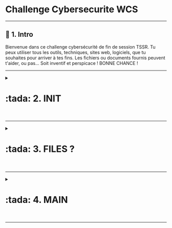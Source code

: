 # Challenge Cybersecurite WCS  
---
 ## :tada: 1. Intro  
Bienvenue dans ce challenge cybersécurité de fin de session TSSR.
Tu peux utiliser tous les outils, techniques, sites web, logiciels, que tu souhaites pour arriver
à tes fins.
Les fichiers ou documents fournis peuvent t'aider, ou pas...
Soit inventif et perspicace !
BONNE CHANCE !

---
<details>
<summary><h1>:tada: 2. INIT<h1></summary>
  
### Instructions :  
* 8 caractères  
* Début : Az  
* Fin : 7  
* Sans : M et 5  

Nous avons donc un mot de passe dans ce genre :  
#### ``A z _ _ _ _ _ 7``  
Il y a 5 caractères à trouver : nombres (sauf "5", et lettres minuscules et majuscules à priori sans caractère spécial).  

Nombre de caractères possibles (sans M ni 5) :  
Majuscules (A-Z sauf M) → 25  
Minuscules (a-z) → 26  
Chiffres (0-9 sauf 5) → 9  
→ Total = 25 + 26 + 9 = 60  
**60^5 = 777 600 000 combinaisons possibles en tout**  

### :arrow_forward: Kali  
Afin de me simplifier la vie et d'avoir pas mal de logiciels de pentest installés je vais travailler sur une VM Kali :
  
![Capture d'écran 2025-04-13 112924](https://github.com/user-attachments/assets/88f55206-1b8e-4bc3-821a-d83f84601a72)  


### :arrow_forward: Crunch : Wordlist Generator  
Il serait possible de générer un script Bash assez technique pour générer une wordlist, mais avec 777 600 000 possibilités, le temps pour la créer serait énorme. Après quelques recherches sur internet, il existe un programme sur Linux appelé **Crunch** qui permet de générer facilement et très rapidement des wordlists.  
Je vérifie qu'il est bien installé :   

![Capture d'écran 2025-04-13 113246](https://github.com/user-attachments/assets/872b9ef9-d8c1-40a6-ac60-36e112e22a4a)


Son utilisation est finalement simple :  
Crunch est un générateur de wordlist : Un générateur de wordlist est un petit logiciel permettant de créer à partir de certains caractères définis la totalité des combinaisons possibles !  
L’ensemble des caractères qui seront utilisés pour générer tous les mots possibles s’appelle le **charset**.  
Je vais éditer en **root** ce fichier **charset.txt** pour créer ma propre liste.  
  
Ce fichier se trouve dans `/usr/share/crunch/charset.lst`.  
![Capture d'écran 2025-04-13 204153](https://github.com/user-attachments/assets/96e4ba0b-9931-45bf-b1a7-0c734187d81d)  

Je nomme mon nouveau "charset" `TSSRchallenge` comme défini au début, c'est à dire contenant les caractères : `abcdefghijklmnopqrstuvwxyzABCDEFGHIJKLNOPQRSTUVWXYZ012346789` (sans "M" ni "5").  

:heavy_exclamation_mark: Attention à ne pas mettre de tabulation, uniquement des espaces, autrement il ne va pas réussir charger le charset.  

![Capture d'écran 2025-04-13 223144](https://github.com/user-attachments/assets/b7c8643a-0021-4f36-ae5d-a1fc31b4e9f5)

Ensuite on lance la génération de la wordlist. Prévoir assez d'espace disque car 777 600 000 mots de passe, ça prend de la place !  

![Capture d'écran 2025-04-13 223430](https://github.com/user-attachments/assets/d2cb684c-c25d-429a-b972-0fbca404a449)  

### ``crunch 8 8 -f /usr/share/crunch/charset.lst TSSRchallenge -t Az@@@@@7 -o wordlist.txt``
* `crunch` : lancement de la commande
* ``8`` : Le premier "8" signifie taille minimale du password  
* ``8`` : Le deuxième "8" signifie taille maximale du password
* ``-f /usr/share/crunch/charset.lst`` : indique que l'on indique le chemin d'un fichier de "charset".
* `TSSRchallenge` : Indique le charset que j'ai créé spécialement pour ce challenge.
* `-t Az@@@@@7` : On indique un template (-t) puis le template, commençant par "Az" puis les @ pour mentionner n'importe quel caractère présent dans mon charset, puis finissant par "7".
* ``-o wordlist.txt`` : Permet de rediriger la sortie vers un fichier texte.  

On peut vérifier le nombre de lignes dans notre fichier  
![Capture d'écran 2025-04-13 224428](https://github.com/user-attachments/assets/861731d9-8cee-4502-b6a3-63106945f5e7)  
C'est bon tout le monde est là :smile:.  

Si on veut vérifier si un mot est présent parmi les millions... :  
![Capture d'écran 2025-04-14 100542](https://github.com/user-attachments/assets/dd8433c6-efda-4708-bbed-2139ee84851f)


A partir de là notre wordlist est prête, il nous reste plus qu'à utiliser John the ripper pour lancer une attaque par dictionnaire avec ce que l'on vient de créer.  

### :arrow_forward: Envoi du dossier .zip de la machine physique (sous Windows) vers la VM Kali en SSH  
![Capture d'écran 2025-04-14 093623](https://github.com/user-attachments/assets/3ff6d197-18ba-4094-9a42-1c08e62355f8)

#### On vérifie sur la VM Kali que le dossier est bien copié  

![Capture d'écran 2025-04-14 094152](https://github.com/user-attachments/assets/61a87938-b7d8-42cf-8ce9-111813795786)



### :arrow_forward:"John The ripper"  

Nous allons utiliser l'outil "John the Ripper" pour lancer l'attaque.  
Je vérifie qu'il est bien installé  :  

![Capture d'écran 2025-04-12 202319](https://github.com/user-attachments/assets/a9d95f68-16c6-4e19-ad52-8c6f9889e83b)  
Il est bien installé.  

#### Je convertis le fichier `TSSRchallenge.zip` en un hash que j'appelle `hashzip` :  
![Capture d'écran 2025-04-14 101641](https://github.com/user-attachments/assets/a0529d13-a05b-416e-8f01-1a81623d741b)  

### :arrow_forward: Lancement de l'attaque (enfin !)  

ça ne prend que quelques secondes et le mot de passe est craqué !  
![Capture d'écran 2025-04-14 101750](https://github.com/user-attachments/assets/63a57259-a29e-4473-92b9-c806b9ce1d99)

### :white_check_mark: **`Azh792j7`** :white_check_mark:  

</details>

---

<details>
<summary><h1>:tada: 3. FILES ? <h1></summary>
 

La machine est protégées par un mot de passe et non n'avons aucune information...  
Il existe une possibilité pour palier à ça :  

### :arrow_forward: Modifier le Grub de Debian pour se connecter au Shell :shell: en Root :seedling: et ensuite modifier le mot de passe.  

#### Accéder au Grub au démarrage nous avons cette fenêtre :  
![Capture d'écran 2025-04-16 115037](https://github.com/user-attachments/assets/61eeb07a-c866-443b-9cb1-d2fee9a245c6)  

#### Cliquer sur **`e`** et on peut éditer le contenu du Grub, nous arrivons à cette fenêtre :  
![Capture d'écran 2025-04-16 115152](https://github.com/user-attachments/assets/665dfe41-d5da-4cbd-bda2-f610df3240f7)  

#### A la fin de la ligne commençant par "Linux" (vers la fin), il faut ajouter `rw init=/bin/bash` (Attention ici le clavier est en qwerty).  
![Capture d'écran 2025-04-16 115803](https://github.com/user-attachments/assets/6b66699b-6bd3-40ec-befc-479ab0967b63)  

:bulb: **Explications :**  
Quand un système Linux démarre, il suit un processus bien défini : le bootloader (comme GRUB) charge le noyau Linux, qui ensuite exécute le programme d'initialisation :  
(``init``, souvent ``/sbin/init`` ou ``systemd``). Ce programme est responsable de démarrer tous les services du système.  
Pour court-circuiter tout ça, et avoir un accès root sans passer par l’authentification on peut le faire via le grub en modifiant les options au démarrage.  
**`rw init=/bin/bash`** :  
* `rw` : Par défaut, au tout début du démarrage, la partition racine (/) est montée en **lecture seule** **(read-only, ro)** pour des raisons de sécurité.  
L’option **rw** force le montage du système de fichiers en **lecture-écriture**, ce qui est nécessaire si tu veux modifier des fichiers système (comme changer un mot de passe, éditer fstab, etc.).  
* `init=/bin/bash` : Cette option remplace le programme d’initialisation par défaut (comme systemd) par le shell /bin/bash.  
Résultat : au lieu de démarrer tout le système normalement, le noyau lance simplement un terminal bash avec les droits root, et c’est tout. Pas de login, pas de services, juste toi et ton terminal.  

#### Ensuite "Ctrl+X" pour rebooter.  
On accède au shell en mode root.  
![Capture d'écran 2025-04-16 123749](https://github.com/user-attachments/assets/77306d70-14de-4c06-b175-49658d8b2472)  

#### Vérifier si nous avons accès en lecture et écriture au système de fichiers où il y a l'OS :  
![Capture d'écran 2025-04-16 125846](https://github.com/user-attachments/assets/2d1ab647-ccb5-43f6-941f-59e71d89b94c)  
Si la commande retourne une ligne avec la valeur « (rw,realtime) » à la fin, cela signifie que vous avez un accès en lecture et en écriture au système de fichiers. Ainsi, il sera possible de changer le mot de passe, car on a les droits d’écriture.  

### :arrow_forward: Changer le mot de passe de Root avec `passwd` et redémarrer :  
![Capture d'écran 2025-04-16 130511](https://github.com/user-attachments/assets/59305538-cdab-4bb5-ba69-2a2d8e3c8cfb)  
⚠️ Au redémarrage, le clavier rebascule en "azerty", donc attention au mot de passe tapé en "qwerty" juste avant...  
![Capture d'écran 2025-04-16 130703](https://github.com/user-attachments/assets/7952da76-2f9c-4b03-a6ab-41f400bd67aa)  

### :white_check_mark: ☠️ Nous sommes connectés en Root avec notre propre mot de passe de façon définitive ! ☠️ :white_check_mark:  
#### On liste les utilisateurs existants dans la machine  
![Capture d'écran 2025-04-16 131122](https://github.com/user-attachments/assets/d2cce75f-731b-4bed-a8a2-5fc714bc92c4)  

On a 2 utilisateurs **ftponly** et **wildssh**.  
Je liste le contenu de leurs dossiers :  
* **ftponly**  
![Capture d'écran 2025-04-16 132225](https://github.com/user-attachments/assets/570291b1-9c87-4f31-8a90-7e1d8f130ab6)  

* **wildssh**  
![Capture d'écran 2025-04-16 132336](https://github.com/user-attachments/assets/a26f6c5b-e43e-4b87-9246-b198571daf67)  

A priori, seuls les fichiers .zip de "ftponly" semblent intéressants pour le moment. Il me faut les dézipper, pour celà je dois télécharger un outil pour dézipper et donc paramétrer une connexion internet...  

### :arrow_forward: Paramétrage réseau  
Avec ça on ve pas aller loin il faut tout paramétrer  
![Capture d'écran 2025-04-16 143600](https://github.com/user-attachments/assets/46b47be4-8b8d-4a0e-b32a-1837f6199808)  
#### Paramétrage dans le fichier de conf. avec le nom de la première carte fournie par `ip a`. En mode DHCP :  
![Capture d'écran 2025-04-16 143638](https://github.com/user-attachments/assets/002245f8-021f-44bd-b405-23817ec1e73a)  
#### Redémarrage du service et vérif de la config  
![Capture d'écran 2025-04-16 143722](https://github.com/user-attachments/assets/5696f056-6398-49f9-9e83-91e416cac390)
#### Ping Google  
![Capture d'écran 2025-04-16 143749](https://github.com/user-attachments/assets/d5d65540-46b4-4587-bdf5-1650dedcf16b)  

A partir de là nous avons internet, je peux télécharger les outils pour dézipper.  

### :arrow_forward: Téléchargement `Zip` & `Unzip`  
![Capture d'écran 2025-04-16 145203](https://github.com/user-attachments/assets/a277bc24-3cb0-4dbd-81a2-4fcc7f6e022e)  
( Finalement uniquement `unzip` était utile)  

### :arrow_forward: décompresser les zip  
ça fonctionne  
![Capture d'écran 2025-04-16 145604](https://github.com/user-attachments/assets/c414a626-0150-44df-8a79-32189b20079b)  

:white_check_mark: **La suite au numéro 4...**  


</details>  

---


<details>
<summary><h1>:tada: 4. MAIN <h1></summary>

#### :disappointed_relieved: Je n'arrive pas  à trouver le premier mot de passe avec les indications... donc j'envoie tous les fichiers zip sur Kali pour faire une attaque par dictionnaire (au moins pour la première)  
#### Paramétrage de la carte réseau sur Kali pour être en DHCP et surtout sur le même réseau que la Debian.  
![Capture d'écran 2025-04-16 151932](https://github.com/user-attachments/assets/cf41b8eb-76ea-4a6e-bb60-8c9bdf7bb3e9)  
![Capture d'écran 2025-04-16 152022](https://github.com/user-attachments/assets/6bec3a50-b7d0-49b1-a6b4-c3b2a61d4c0e)  
#### Elles communiquent entre elles :  
![Capture d'écran 2025-04-16 152114](https://github.com/user-attachments/assets/8c217498-c3bc-4fc8-a731-3233e75b2de6)  
#### Le service SSH client est installé et activé sur la Debian (le serveur est également fonctionnel sur Kali :  
![Capture d'écran 2025-04-16 152411](https://github.com/user-attachments/assets/6da55a58-dde4-4fee-82f7-a6c5b9d3e49c)  
#### Envoi des fichiers en SSH avec SCP :  
![Capture d'écran 2025-04-16 152713](https://github.com/user-attachments/assets/6399f75c-3c8a-47f2-8834-667f62a26708)  
#### Vérification de la bonne réception des fichiers  
![Capture d'écran 2025-04-16 152743](https://github.com/user-attachments/assets/011cafed-a6ac-47ce-ae25-2006163b755f)  



### :arrow_forward: Challenge 1 : trouver url et mot de passe  
#### Mot de passe du fichier : Mot de passe classique de la formation concaténé avec la somme des 2 ports utilisée dans la première partie. Si tu as utilisé une méthode sans utilisation de port spécifique, demande à ton formateur le mot de passe...  

#### Génération d'une wordlist commençant par `Azerty1*` et suivi de 2 chiffres avec redirection vers un fichier (explications de Crunch sont expliquées en haut). PAr défaut, lorsque l'on ne charge pas de "charset", le `%` signifie n'importe quel chiffre  
![Capture d'écran 2025-04-16 154630](https://github.com/user-attachments/assets/b95da82a-bc11-4100-8a22-68abeceb59a3)  
#### Création du hash  
![Capture d'écran 2025-04-16 154650](https://github.com/user-attachments/assets/f629e74a-0a0b-40fa-894e-a7c4b3f64c47)  
#### Attaque avec John  
![Capture d'écran 2025-04-16 154844](https://github.com/user-attachments/assets/29ada736-4ea3-42ac-be30-3207591d5344)  

:white_check_mark: ☠️ **`Azerty1*43`** Bam craqué ! :white_check_mark: ☠️  
Je suis sûr de l'avoir tapé au début, je devais avoir un problème d'inversion du verr. num. !  
#### Mot de passe fonctionne  
![Capture d'écran 2025-04-16 155505](https://github.com/user-attachments/assets/6ebf681a-5e9f-4c12-a520-64c93acff9d1)  
#### Ouverture du PDF  
![Capture d'écran 2025-04-16 155630](https://github.com/user-attachments/assets/8fa81190-e89c-43ce-bd0e-1be45873ca77)  
![Capture d'écran 2025-04-16 164701](https://github.com/user-attachments/assets/95ad9b14-493f-4a32-bb28-8f22b78e885a)  

#### Visiblement il y a un fichier Wireshark à DL  
![Capture d'écran 2025-04-16 160821](https://github.com/user-attachments/assets/7e774416-66e9-4564-ac41-c3ee3638dcc3)  
#### Ouverture du fichier avec les trames ethernet. Mon instinct me dit que je dois regarder dans le protocole HTTP pour avoir une adresse URL, je choisis la première, Bingo  
![Capture d'écran 2025-04-16 161241](https://github.com/user-attachments/assets/33c5688a-c842-43f6-b498-f68ddec50bd4)  
#### L'entrée de la grotte !  
![Capture d'écran 2025-04-16 161633](https://github.com/user-attachments/assets/674e55d4-eee3-4d35-aa50-143fb813d2f7)  
#### Code d'entrée du site  
En cherchant dans les trames on tombe sur  
![Capture d'écran 2025-04-16 163230](https://github.com/user-attachments/assets/1bded15d-e233-4804-94a1-6d7f202ba884)  
Effectivement il fonctionne  
![Capture d'écran 2025-04-16 164446](https://github.com/user-attachments/assets/b11a1436-7762-414b-bfb5-ae81328e5f1a)  


### :arrow_forward: Challenge 2 : trouver le nombre  
Mot de passe du fichier :
11 premiers caractères du nom du site (après le https://) trouvé au challenge 1 Et les 6 derniers caractères du mot de passe trouvé au challenge 1  
Voici le récap :  
![Capture d'écran 2025-04-16 215838](https://github.com/user-attachments/assets/40dab55f-d004-4d20-9425-1d930801321b)  
Trame 19 on a les 2 réunis. Après avoir mis un peu de temps à trouver comme je ne prenais pas les bons codes (pfff), voici donc la combinaison :  
cyber-cours (pour les 11 premiers caractères du site trouvé) + les 6 derniers du mot de passe : S3cr3T  
![Capture d'écran 2025-04-16 215524](https://github.com/user-attachments/assets/038840fd-a48b-4318-a413-84158409aa2f)  

:white_check_mark: ☠️ `cyber-coursS3cr3T` :white_check_mark: ☠️  

On ouvre le fichier pdf, et le plus intéressant est ça...    
![Capture d'écran 2025-04-16 223315](https://github.com/user-attachments/assets/d71396ca-2f4c-464d-bd0d-c4edfed58c5e)  

#### On rentre dans la grotte, il y a 100 pages webs 1 page contient le bon mot clé `toison`, (toison d'or)  
![Capture d'écran 2025-04-16 174714](https://github.com/user-attachments/assets/473aaad4-3247-4e3b-b708-cb4fdc2e0888)  
![Capture d'écran 2025-04-16 174725](https://github.com/user-attachments/assets/e7533e3c-d1b0-4e5a-9122-2767ea4e5d9c)  

Ok il faut faire un script pour parcourir les pages web, et rechercher avec "grep", le mot "toison". Bon là je me tourne vers chatGPT et j'ajuste le script :  
#### création du script  
![Capture d'écran 2025-04-16 223232](https://github.com/user-attachments/assets/3dd6e2af-9994-478f-ba1d-63ee722c73d3)  

```bash
#!/bin/bash

# Configuration
BASE_URL="http://cyber-course.wildcodeschool.com/coffre.php?n=" # URL de base, il reste que le nombre à la fin pour parcourir
MOT_RECHERCHE="toison"   # mot à chercher
NB_PAGES=100 # nombre de pages total

# Vérifie que html2text est installé
command -v html2text >/dev/null 2>&1 || { echo >&2 "html2text n'est pas installé. Lance : sudo apt install html2text"; exit 1; }

# Boucle pour parcourir toutes les pages en commençant par 1 et jusqu'à 100
for i in $(seq 1 $NB_PAGES); do
    URL="${BASE_URL}${i}"
    echo "📄 Page $i : $URL"

    wget -q -O temp_page.html "$URL"

    # Extraction texte propre
    TEXTE=$(html2text temp_page.html)

    # Affiche si le mot est trouvé
    if echo "$TEXTE" | grep -qi "$MOT_RECHERCHE"; then
        echo "✅ Mot trouvé sur la page $i : $URL"
    else
        echo "❌ Mot non trouvé"
    fi
done

rm -f temp_page.html

```
#### ça marche !  
![Capture d'écran 2025-04-16 223032](https://github.com/user-attachments/assets/51ea8bc0-d008-4337-8dcf-e72928d55943)  
![Capture d'écran 2025-04-16 223145](https://github.com/user-attachments/assets/4053357d-4deb-44de-bb0b-821660a6ea0e)  

#### Modif du code HTML de la page contenant le coffre  
![Capture d'écran 2025-04-16 225714](https://github.com/user-attachments/assets/64c56d77-8db4-4300-b17d-ad2c2e9263e1)  
Je le change en "enabled"  
![Capture d'écran 2025-04-16 225624](https://github.com/user-attachments/assets/d0bd49e8-b69f-4183-9ae0-4400e6d3b05b)  
ça fonctionne !  
![Capture d'écran 2025-04-16 225641](https://github.com/user-attachments/assets/37af866b-ac00-4a98-ac20-cf193a9d5099)  









### :arrow_forward: Challenge 3 : trouver l'id  
Mot de passe du fichier :  
20 premiers caractères du sha512sum du numéro de coffre trouvé au challenge 2  
#### Génération du hash en sha512  
![Capture d'écran 2025-04-20 114006](https://github.com/user-attachments/assets/a9d9c22f-e25c-42c4-b67c-d9acca42d9a9)  
💡 Explications :  
* Numéro de coffre : `51`, on le met entre guillements  
* On affiche notre numéro de coffre avec `echo`, mais on ajoute l'option `-n` pour éviter le saut de ligne  
* Ensuite on met un pipe "|" pour envoyer la commande à `sha512sum` qui va générer un hash en sha512.  
Et ça marche.
#### Si on veut générer la sha512 et récupérer que les 20 premiers caractères, on ajoute la commande cut par un "pip" avec les bons paramètres  
![Capture d'écran 2025-04-20 114843](https://github.com/user-attachments/assets/9cfbdb51-664f-473d-9327-4e389e968814)  
![Capture d'écran 2025-04-20 115100](https://github.com/user-attachments/assets/ede8f26d-e198-41cc-9efd-c6c582150b6e)  






### :arrow_forward: Challenge 4 : trouver le mot de passe  
Mot de passe du fichier :  
10 premiers chiffres du code du bouton (trouvé au challenge 3) mis au cube  

#### 15700416^3 = 287 019 840 914 387 344 997. Donc  les 10 premiers chiffres :  
:white_check_mark: ☠️ **``3 870 198 409``** ☠️ :white_check_mark:  
![Capture d'écran 2025-04-19 191706](https://github.com/user-attachments/assets/2e4e6014-d892-4c82-bdc0-135233524876)  
ça marche !  
![Capture d'écran 2025-04-19 192311](https://github.com/user-attachments/assets/b8071784-a423-4af9-ab3e-324547036f65)  
![Capture d'écran 2025-04-19 192324](https://github.com/user-attachments/assets/cf71412b-05d5-4b33-af61-8e3108285f4a)  

#### Je me connecte donc à `https://www.db-fiddle.com/`, j'ai aussi téléchargé la BDD et je l'envoie sur db-fiddle.  
J'obtiens ceci :  
![Capture d'écran 2025-04-19 194326](https://github.com/user-attachments/assets/3aaf05f1-e82d-4b56-b04b-8c8d0aec79b6)  

Comme je ne connais rien à SQL, je demande à une IA de m'expliquer en gros. Je lance ensuite une requête SQL pour connaître les rôles dans la base de données, car je ne sais pas si la personne que je recherche est enregistré sous "Admin", Mécanicien" ou une variante.  
![Capture d'écran 2025-04-19 194332](https://github.com/user-attachments/assets/6011699f-d42f-4ddd-a36f-8245838c8a96)  
Pour lance la requête il faut cliquer sur "Run"  
![Capture d'écran 2025-04-19 194617](https://github.com/user-attachments/assets/62a42873-a496-46fe-9085-65be4f367acf)  

#### Parfait, il y a un role `admin`   
![Capture d'écran 2025-04-19 194355](https://github.com/user-attachments/assets/7c694b2b-925d-45cb-8afa-4180660bc885)  


#### Il ne reste plus qu'à le localiser, avec une nouvelle requête :  
![Capture d'écran 2025-04-19 194449](https://github.com/user-attachments/assets/327e6195-cddf-4e43-8ae4-b87710e5fb61)  

#### :white_check_mark: ☠️ Nous l'avons trouvé avec son mot de passe !! ☠️ :white_check_mark:  
![Capture d'écran 2025-04-19 194510](https://github.com/user-attachments/assets/dee66d58-8b9a-4dcb-9dd3-2f93ef69f9fc)  

#### On a presque fini !



### :arrow_forward: Challenge 5 : trouver le mot de passe  
Mot de passe du fichier :  
Date de naissance (en français) sur 6 chiffres concatenée avec le nom de famille  
#### :white_check_mark: ☠️ **`040780mecanicus`** ☠️ :white_check_mark:  
![Capture d'écran 2025-04-20 111811](https://github.com/user-attachments/assets/6ff9fa98-afb8-4c69-a576-888b39389cec)  
Clic droit, choisir l'endroit, rentrer le bon mot de passe  
![Capture d'écran 2025-04-20 112224](https://github.com/user-attachments/assets/208d5c19-8d9a-4022-b531-10648bce0b55)  
![Capture d'écran 2025-04-20 112341](https://github.com/user-attachments/assets/d80d0fbe-8d37-4b7d-940a-ce59cea552e2)  
![Capture d'écran 2025-04-20 112430](https://github.com/user-attachments/assets/9a80c339-3a64-4330-a467-e2c333c69916)  
![Capture d'écran 2025-04-20 112444](https://github.com/user-attachments/assets/4deccbc8-345c-4206-9e03-583dd3eaaef8)  



</details>

---
